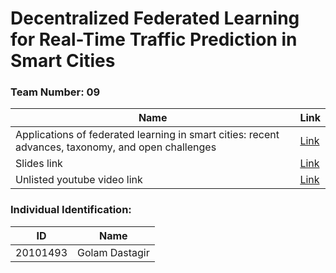 # Decentralized Federated Learning for Real-Time Traffic Prediction in Smart Cities

### Team Number: 09

| Name | Link |
| --- | --- |
| Applications of federated learning in smart cities: recent advances, taxonomy, and open challenges | [Link](https://www.tandfonline.com/doi/epdf/10.1080/09540091.2021.1936455?needAccess=true&role=button)|
| Slides link | [Link](https://docs.google.com/presentation/d/1KrE4AKoESWqoAIFvWO0YpLaMwIte3vSwR8bbsjfGM7k/edit?usp=sharing) |
| Unlisted youtube video link | [Link](https://www.youtube.com/watch?v=kQpnVkEKT3Q) |



### Individual Identification:

| ID | Name |
| :---: | :---: |
| 20101493 | Golam Dastagir |

